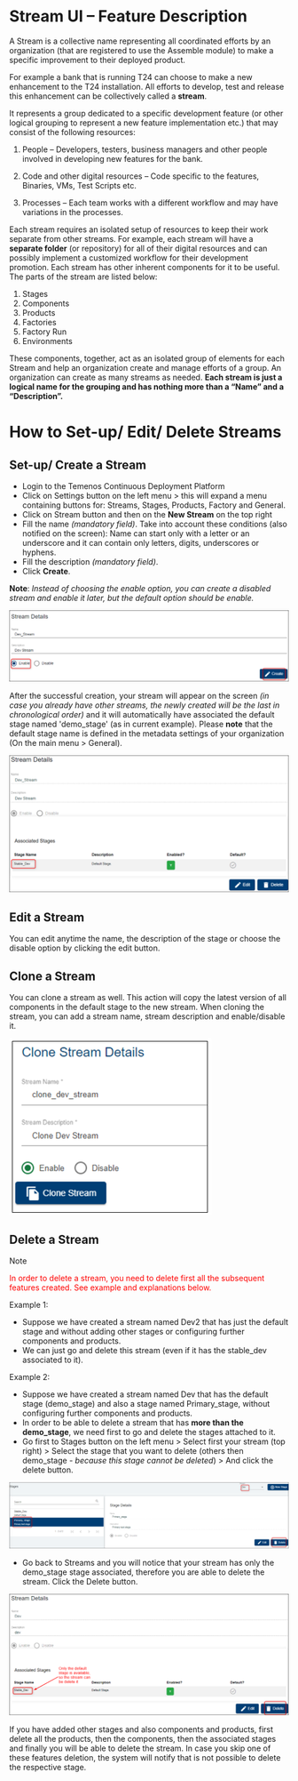 # Stream UI – Feature Description #

A Stream is a collective name representing all coordinated efforts by an organization (that are registered to use the Assemble module) to make a specific improvement to their deployed product. 

For example a bank that is running T24 can choose to make a new enhancement to the T24 installation. All efforts to develop, test and release this enhancement can be collectively called a **stream**.

It represents a group dedicated to a specific development feature (or other logical grouping to represent a new feature implementation etc.) that may consist of the following resources:

1.	People – Developers, testers, business managers and other people involved in developing new features for the bank.

2.	Code and other digital resources – Code specific to the features, Binaries, VMs, Test Scripts etc.

3.	Processes – Each team works with a different workflow and may have variations in the processes.

Each stream requires an isolated setup of resources to keep their work separate from other streams. For example, each stream will have a **separate folder** (or repository) for all of their digital resources and can possibly implement a customized workflow for their development promotion. Each stream has other inherent components for it to be useful. 
The parts of the stream are listed below:

1.	Stages 
2.	Components
3.	Products 
4.	Factories 
5.	Factory Run 
6.	Environments 

 These components, together, act as an isolated group of elements for each Stream and help an organization create and manage efforts of a group. An organization can create as many streams as needed. 
**Each stream is just a logical name for the grouping and has nothing more than a “Name” and a “Description”.**

# How to Set-up/ Edit/ Delete Streams 

## Set-up/ Create a Stream ##

 - Login to the Temenos Continuous Deployment Platform
 - Click on Settings button on the left menu > this will expand a menu containing buttons for: Streams, Stages, Products, Factory and General.  
 - Click on Stream button and then on the **New Stream** on the top right
 - Fill the name *(mandatory field)*. Take into account these conditions (also notified on the screen): Name can start only with a letter or an underscore and it can contain only letters, digits, underscores or hyphens.
 - Fill the description *(mandatory field)*.
 - Click **Create**. 

**Note**: *Instead of choosing the enable option, you can create a disabled stream and enable it later, but the default option should be enable.*


![](./images/streams-create.png)

After the successful creation, your stream will appear on the screen *(in case you already have other streams, the newly created will be the last in chronological order)* and it will automatically have associated the default stage named 'demo_stage' (as in current example). Please **note** that the default stage name is defined in the metadata settings of your organization (On the main menu > General).

![](./images/streams-created.png)

## Edit a Stream ##

You can edit anytime the name, the description of the stage or choose the disable option by clicking the edit button. 



## Clone a Stream ##
You can clone a stream as well. This action will copy the latest version of all components in the default stage to the new stream. When cloning the stream, you can add a stream name, stream description and enable/disable it.

![](./images/streams-cloned.png) 

## Delete a Stream ##

> [!Note]
> <span style="color:red">In order to delete a stream, you need to delete first all the subsequent features created. See example and explanations below.</span>


Example 1: 
- Suppose we have created a stream named Dev2 that has just the default stage and without adding other stages or configuring further components and products.
- We can just go and delete this stream (even if it has the stable_dev associated to it).

Example 2:
- Suppose we have created a stream named Dev that has the default stage (demo_stage) and also a stage named Primary_stage, without configuring further components and products.
- In order to be able to delete a stream that has **more than the demo_stage**, we need first to go and delete the stages attached to it.
- Go first to Stages button on the left menu > Select first your stream (top right) > Select the stage that you want to delete (others then demo_stage - *because this stage cannot be deleted*) > And click the delete button.


![](./images/streams-delete-stage.png)

- Go back to Streams and you will notice that your stream has only the demo_stage stage associated, therefore you are able to delete the stream. Click the Delete button.

![](./images/streams-delete-streams.png)

If you have added other stages and also components and products, first delete all the products, then the components, then the associated stages and finally you will be able to delete the stream. In case you skip one of these features deletion, the system will notify that is not possible to delete the respective stage.









